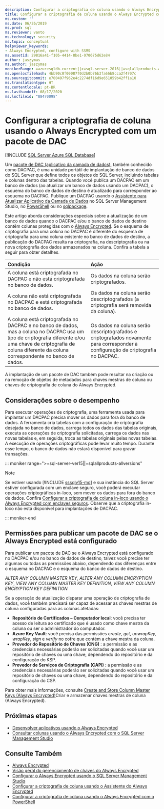 ```yaml
---
description: Configurar a criptografia de coluna usando o Always Encrypted com um pacote de DAC
title: Configurar a criptografia de coluna usando o Always Encrypted com um pacote de DAC | Microsoft Docs
ms.custom: ''
ms.date: 06/26/2019
ms.prod: sql
ms.reviewer: vanto
ms.technology: security
ms.topic: conceptual
helpviewer_keywords:
- Always Encrypted, configure with SSMS
ms.assetid: 29816a41-f105-4414-8be1-070675d62e84
author: jaszymas
ms.author: jaszymas
monikerRange: =azuresqldb-current||>=sql-server-2016||=sqlallproducts-allversions||>=sql-server-linux-2017||=azuresqldb-mi-current
ms.openlocfilehash: 4bb90c0f00087f0d2b0b76b3fa66b8cca2f4707c
ms.sourcegitcommit: e700497f962e4c2274df16d9e651059b42ff1a10
ms.translationtype: HT
ms.contentlocale: pt-BR
ms.lasthandoff: 08/17/2020
ms.locfileid: "88470098"
---
```

# <a name="configure-column-encryption-using-always-encrypted-with-a-dac-package"></a>Configurar a criptografia de coluna usando o Always Encrypted com um pacote de DAC 
[!INCLUDE [SQL Server Azure SQL Database](../../../includes/applies-to-version/sql-asdb.md)]

Um [pacote de DAC (aplicativo da camada de dados)](../../data-tier-applications/data-tier-applications.md), também conhecido como DACPAC, é uma unidade portátil de implantação de banco de dados do SQL Server que define todos os objetos do SQL Server, incluindo tabelas e colunas dentro das tabelas. Quando você publica um DACPAC em um banco de dados (ao atualizar um banco de dados usando um DACPAC), o esquema do banco de dados de destino é atualizado para corresponder ao esquema no DACPAC. Publique um DACPAC usando o [Assistente para Atualizar Aplicativo da Camada de Dados](../../data-tier-applications/upgrade-a-data-tier-application.md#UsingDACUpgradeWizard) no SQL Server Management Studio, no [PowerShell](../../data-tier-applications/upgrade-a-data-tier-application.md#UpgradeDACPowerShell) ou no [sqlpackage](../../../tools/sqlpackage.md#publish-parameters-properties-and-sqlcmd-variables).

Este artigo aborda considerações especiais sobre a atualização de um banco de dados quando o DACPAC e/ou o banco de dados de destino contêm colunas protegidas com o [Always Encrypted](always-encrypted-database-engine.md). Se o esquema de criptografia para uma coluna no DACPAC é diferente do esquema de criptografia para uma coluna existente no banco de dados de destino, a publicação do DACPAC resulta na criptografia, na descriptografia ou na nova criptografia dos dados armazenados na coluna. Confira a tabela a seguir para obter detalhes.

| Condição|Ação|
|:---|:---|
|A coluna está criptografada no DACPAC e não está criptografada no banco de dados.| Os dados na coluna serão criptografados.|
|A coluna não está criptografada no DACPAC e está criptografada no banco de dados.| Os dados na coluna serão descriptografados (a criptografia será removida da coluna).|
| A coluna está criptografada no DACPAC e no banco de dados, mas a coluna no DACPAC usa um tipo de criptografia diferente e/ou uma chave de criptografia de coluna diferente da coluna correspondente no banco de dados.|Os dados na coluna serão descriptografados e criptografados novamente para corresponder à configuração de criptografia no DACPAC.|

A implantação de um pacote de DAC também pode resultar na criação ou na remoção de objetos de metadados para chaves mestras de coluna ou chaves de criptografia de coluna do Always Encrypted.

## <a name="performance-considerations"></a>Considerações sobre o desempenho
Para executar operações de criptografia, uma ferramenta usada para implantar um DACPAC precisa mover os dados para fora do banco de dados. A ferramenta cria tabelas com a configuração de criptografia desejada no banco de dados, carrega todos os dados das tabelas originais, executa as operações de criptografia solicitadas, carrega os dados nas novas tabelas e, em seguida, troca as tabelas originais pelas novas tabelas. A execução de operações criptográficas pode levar muito tempo. Durante esse tempo, o banco de dados não estará disponível para gravar transações. 

::: moniker range=">=sql-server-ver15||=sqlallproducts-allversions"

> [!NOTE]
> Se estiver usando [!INCLUDE [sssqlv15-md](../../../includes/sssqlv15-md.md)] e sua instância do SQL Server estiver configurada com um enclave seguro, você poderá executar operações criptográficas in-loco, sem mover os dados para fora do banco de dados. Confira [Configurar a criptografia de coluna in-loco usando o Always Encrypted com enclaves seguros](always-encrypted-enclaves-configure-encryption.md). Observe que a criptografia in-loco não está disponível para implantações de DACPAC.

::: moniker-end

## <a name="permissions-for-publishing-a-dac-package-if-always-encrypted-is-set-up"></a>Permissões para publicar um pacote de DAC se o Always Encrypted está configurado

Para publicar um pacote de DAC se o Always Encrypted está configurado no DACPAC e/ou no banco de dados de destino, talvez você precise ter algumas ou todas as permissões abaixo, dependendo das diferenças entre o esquema no DACPAC e o esquema do banco de dados de destino.

*ALTER ANY COLUMN MASTER KEY*, *ALTER ANY COLUMN ENCRYPTION KEY*, *VIEW ANY COLUMN MASTER KEY DEFINITION*, *VIEW ANY COLUMN ENCRYPTION KEY DEFINITION*

Se a operação de atualização disparar uma operação de criptografia de dados, você também precisará ser capaz de acessar as chaves mestras de coluna configuradas para as colunas afetadas:

- **Repositório de Certificados – Computador local**: você precisa ter acesso de leitura ao certificado que é usado como chave mestra da coluna ou ser o administrador do computador.
- **Azure Key Vault**: você precisa das permissões *create*, *get*, *unwrapKey*, *wrapKey*, *sign* e *verify* no cofre que contém a chave mestra da coluna.
- **Provedor do Repositório de Chaves (CNG)** : a permissão e as credenciais necessárias poderão ser solicitadas quando você usar um repositório de chaves ou uma chave, dependendo do repositório e da configuração do KSP.
- **Provedor de Serviços de Criptografia (CAPI)** : a permissão e as credenciais necessárias poderão ser solicitadas quando você usar um repositório de chaves ou uma chave, dependendo do repositório e da configuração do CSP.

Para obter mais informações, consulte [Create and Store Column Master Keys (Always Encrypted)](../../../relational-databases/security/encryption/create-and-store-column-master-keys-always-encrypted.md)Criar e armazenar chaves mestras de coluna (Always Encrypted). 

 
## <a name="next-steps"></a>Próximas etapas
- [Desenvolver aplicativos usando o Always Encrypted](always-encrypted-client-development.md)
- [Consultar colunas usando o Always Encrypted com o SQL Server Management Studio](always-encrypted-query-columns-ssms.md)

## <a name="see-also"></a>Consulte Também  
 - [Always Encrypted](../../../relational-databases/security/encryption/always-encrypted-database-engine.md)
 - [Visão geral do gerenciamento de chaves do Always Encrypted](overview-of-key-management-for-always-encrypted.md) 
 - [Configurar o Always Encrypted usando o SQL Server Management Studio](configure-always-encrypted-using-sql-server-management-studio.md)
 - [Configurar a criptografia de coluna usando o Assistente do Always Encrypted](always-encrypted-wizard.md)
 - [Configurar a criptografia de coluna usando o Always Encrypted com o PowerShell](configure-column-encryption-using-powershell.md)
 
